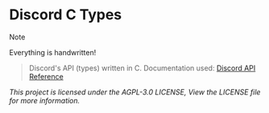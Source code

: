 # Discord C Types

> [!NOTE]
> Everything is handwritten!

> Discord's API (types) written in C.
> Documentation used: [Discord API Reference](https://discord.com/developers/docs/reference)

*This project is licensed under the AGPL-3.0 LICENSE, View the LICENSE file for more information.*

